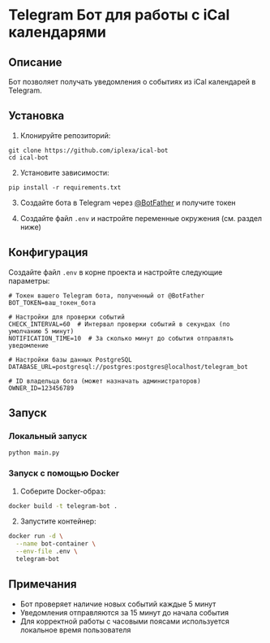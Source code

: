 # Telegram Бот для работы с iCal календарями

## Описание
Бот позволяет получать уведомления о событиях из iCal календарей в Telegram.

## Установка

1. Клонируйте репозиторий:
```
git clone https://github.com/iplexa/ical-bot
cd ical-bot
```

2. Установите зависимости:
```
pip install -r requirements.txt
```

3. Создайте бота в Telegram через [@BotFather](https://t.me/BotFather) и получите токен

4. Создайте файл `.env` и настройте переменные окружения (см. раздел ниже)

## Конфигурация

Создайте файл `.env` в корне проекта и настройте следующие параметры:

```
# Токен вашего Telegram бота, полученный от @BotFather
BOT_TOKEN=ваш_токен_бота

# Настройки для проверки событий
CHECK_INTERVAL=60  # Интервал проверки событий в секундах (по умолчанию 5 минут)
NOTIFICATION_TIME=10  # За сколько минут до события отправлять уведомление

# Настройки базы данных PostgreSQL
DATABASE_URL=postgresql://postgres:postgres@localhost/telegram_bot

# ID владельца бота (может назначать администраторов)
OWNER_ID=123456789
```

## Запуск

### Локальный запуск
```
python main.py
```

### Запуск с помощью Docker

1. Соберите Docker-образ:
```bash
docker build -t telegram-bot .
```

2. Запустите контейнер:
```bash
docker run -d \
  --name bot-container \
  --env-file .env \
  telegram-bot
```

## Примечания

- Бот проверяет наличие новых событий каждые 5 минут
- Уведомления отправляются за 15 минут до начала события
- Для корректной работы с часовыми поясами используется локальное время пользователя